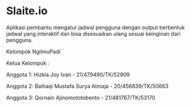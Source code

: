 # Slaite.io
Aplikasi pembantu mengatur jadwal pengguna dengan output berbentuk jadwal yang interaktif dan bisa disesuaikan ulang sesuai keinginan dari pengguna.

Kelompok NgilmuPadi

Ketua Kelompok : 

Anggota 1: Hizkia Joy Ivan - 21/479490/TK/52909

Anggota 2: Baihaqi Mustafa Surya Atmaja - 20/456839/TK/50663

Anggota 3: Qornain Ajinomototobento - 21/481767/TK/53170

